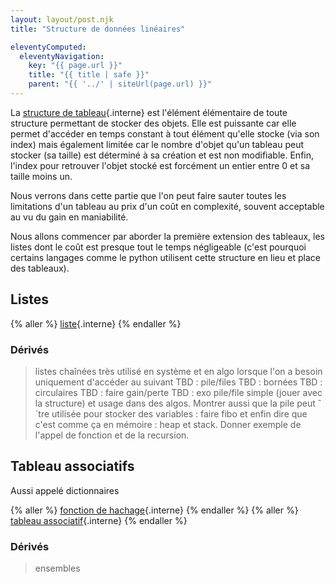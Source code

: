 ```yaml
---
layout: layout/post.njk
title: "Structure de données linéaires"

eleventyComputed:
  eleventyNavigation:
    key: "{{ page.url }}"
    title: "{{ title | safe }}"
    parent: "{{ '../' | siteUrl(page.url) }}"
---
```


La [structure de tableau](../écrire-algorithmes/pseudo-code/#tableaux){.interne} est l'élément élémentaire de toute structure permettant de stocker des objets. Elle est puissante car elle permet d'accéder en temps constant à tout élément qu'elle stocke (via son index) mais également limitée car le nombre d'objet qu'un tableau peut stocker (sa taille) est déterminé à sa création et est non modifiable. Enfin, l'index pour retrouver l'objet stocké est forcément un entier entre 0 et sa taille moins un.

Nous verrons dans cette partie que l'on peut faire sauter toutes les limitations d'un tableau au prix d'un coût en complexité, souvent acceptable au vu du gain en maniabilité.

Nous allons commencer par aborder la première extension des tableaux, les listes dont le coût est presque tout le temps négligeable (c'est pourquoi certains langages comme le python utilisent cette structure en lieu et place des tableaux).

## Listes

{% aller %}
[liste](./liste/){.interne}
{% endaller %}

### Dérivés

> listes chaînées très utilisé en système et en algo lorsque l'on a besoin uniquement d'accéder au suivant
> TBD : pile/files
> TBD : bornées
> TBD : circulaires
> TBD : faire gain/perte
> TBD : exo pile/file simple (jouer avec la structure) et usage dans des algos. Montrer aussi que la pile peut ˆ´tre utilisée pour stocker des variables : faire fibo et enfin dire que c'est comme ça en mémoire : heap et stack. Donner exemple de l'appel de fonction et de la recursion.

## Tableau associatifs

Aussi appelé dictionnaires

{% aller %}
[fonction de hachage](fonctions-hash){.interne}
{% endaller %}
{% aller %}
[tableau associatif](tableau-associatif){.interne}
{% endaller %}

### Dérivés
> ensembles

